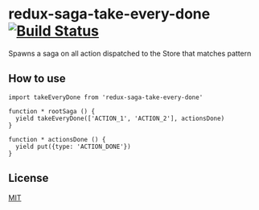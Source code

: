 # redux-saga-take-every-done [![Build Status](https://travis-ci.org/zzzJH/redux-saga-take-every-done.svg?branch=master)](https://travis-ci.org/zzzJH/redux-saga-take-every-done) 

Spawns a saga on all action dispatched to the Store that matches pattern

## How to use

```
import takeEveryDone from 'redux-saga-take-every-done'

function * rootSaga () {
  yield takeEveryDone(['ACTION_1', 'ACTION_2'], actionsDone)
}

function * actionsDone () {
  yield put({type: 'ACTION_DONE'})
}
```

## License
[MIT](https://github.com/zzzJH/redux-saga-take-every-done/blob/master/LICENSE)
